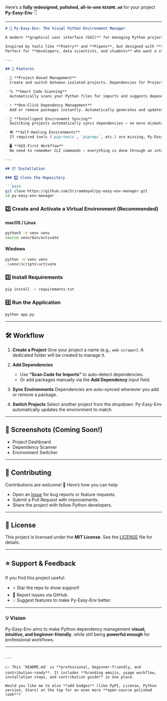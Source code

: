 Here’s a **fully redesigned, polished, all-in-one `README.md`** for your project **Py-Easy-Env** 👇

---

````markdown
# 🐍 Py-Easy-Env: The Visual Python Environment Manager

A modern **graphical user interface (GUI)** for managing Python project dependencies and environments — without the hassle of complex command-line workflows.  

Inspired by tools like **Poetry** and **Pipenv**, but designed with **simplicity** and **visual ease** in mind.  
Perfect for **developers, data scientists, and students** who want a straightforward way to handle project-based dependencies.

---

## 🚀 Features

- 🎯 **Project-Based Management**  
  Create and switch between isolated projects. Dependencies for Project A won’t interfere with Project B.  

- 🔍 **Smart Code Scanning**  
  Automatically scans your Python files for imports and suggests dependencies.  

- ⚡ **One-Click Dependency Management**  
  Add or remove packages instantly. Automatically generates and updates a `requirements.txt`.  

- 🔄 **Intelligent Environment Syncing**  
  Switching projects automatically syncs dependencies — no more mismatched environments.  

- 🛠️ **Self-Healing Environments**  
  If required tools (`pip-tools`, `pipreqs`, etc.) are missing, Py-Easy-Env detects and installs them.  

- 🖥️ **GUI-First Workflow**  
  No need to remember CLI commands — everything is done through an intuitive interface.  

---

## 📦 Installation

### 1️⃣ Clone the Repository

```bash
git clone https://github.com/Sriramdayal/py-easy-env-manager.git
cd py-easy-env-manager
````

### 2️⃣ Create and Activate a Virtual Environment (Recommended)

#### macOS / Linux

```bash
python3 -m venv venv
source venv/bin/activate
```

#### Windows

```bash
python -m venv venv
.\venv\Scripts\activate
```

### 3️⃣ Install Requirements

```bash
pip install -r requirements.txt
```

### 4️⃣ Run the Application

```bash
python app.py
```

---

## 🛠️ Workflow

1. **Create a Project**
   Give your project a name (e.g., `web-scraper`). A dedicated folder will be created to manage it.

2. **Add Dependencies**

   * Use **“Scan Code for Imports”** to auto-detect dependencies.
   * Or add packages manually via the **Add Dependency** input field.

3. **Sync Environments**
   Dependencies are auto-synced whenever you add or remove a package.

4. **Switch Projects**
   Select another project from the dropdown. Py-Easy-Env automatically updates the environment to match.

---

## 📸 Screenshots (Coming Soon!)

* Project Dashboard
* Dependency Scanner
* Environment Switcher

---

## 🤝 Contributing

Contributions are welcome! 🎉
Here’s how you can help:

* Open an [Issue](https://github.com/Sriramdayal/py-easy-env-manager/issues) for bug reports or feature requests.
* Submit a Pull Request with improvements.
* Share the project with fellow Python developers.

---

## 📜 License

This project is licensed under the **MIT License**.
See the [LICENSE](LICENSE) file for details.

---

## ⭐ Support & Feedback

If you find this project useful:

* ⭐ Star the repo to show support!
* 🐛 Report issues via GitHub.
* 💡 Suggest features to make Py-Easy-Env better.

---

### 💡 Vision

Py-Easy-Env aims to make Python dependency management **visual, intuitive, and beginner-friendly**, while still being **powerful enough** for professional workflows.

---

```

---

👉 This `README.md` is **professional, beginner-friendly, and contribution-ready**. It includes **branding emojis, usage workflow, installation steps, and contribution guide** in one place.  

Would you like me to also **add badges** (like PyPI, License, Python version, Stars) at the top for an even more **open-source polished look**?
```

